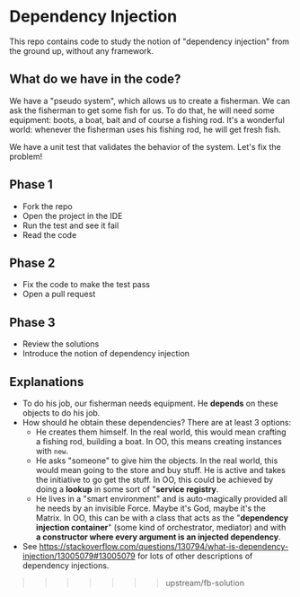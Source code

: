 # Dependency Injection

This repo contains code to study the notion of "dependency injection" from the ground up, without any framework.

## What do we have in the code?

We have a "pseudo system", which allows us to create a fisherman. We can ask the fisherman to get some fish for us. To do that, he will need some equipment: boots, a boat, bait and of course a fishing rod. It's a wonderful world: whenever the fisherman uses his fishing rod, he will get fresh fish.

We have a unit test that validates the behavior of the system. Let's fix the problem!

## Phase 1

* Fork the repo
* Open the project in the IDE
* Run the test and see it fail
* Read the code

## Phase 2

* Fix the code to make the test pass
* Open a pull request

## Phase 3

* Review the solutions
* Introduce the notion of dependency injection


## Explanations

* To do his job, our fisherman needs equipment. He **depends** on these objects to do his job. 
* How should he obtain these dependencies? There are at least 3 options:
  * He creates them himself. In the real world, this would mean crafting a fishing rod, building a boat. In OO, this means creating instances with `new`.
  * He asks "someone" to give him the objects. In the real world, this would mean going to the store and buy stuff. He is active and takes the initiative to go get the stuff. In OO, this could be achieved by doing a **lookup** in some sort of "**service registry**.
  * He lives in a "smart environment" and is auto-magically provided all he needs by an invisible Force. Maybe it's God, maybe it's the Matrix. In OO, this can be with a class that acts as the "**dependency injection container**" (some kind of orchestrator, mediator) and with **a constructor where every argument is an injected dependency**.
* See https://stackoverflow.com/questions/130794/what-is-dependency-injection/13005079#13005079 for lots of other descriptions of dependency injections.
>>>>>>> upstream/fb-solution
